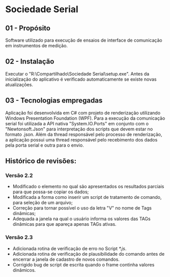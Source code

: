 
# Sociedade Serial

## 01 - Propósito
Software utilizado para execução de ensaios de interface de comunicação em instrumentos de medição.

## 02 - Instalação
Executar o "R:\Compartilhado\Sociedade Serial\setup.exe". Antes da inicialização do aplicativo é verificado automaticamente se existe novas atualizações.

## 03 - Tecnologias empregadas
Aplicação foi desenvolvida em C# com projeto de renderização utilizando Windows Presentation Foundation (WPF). Para a execução da comunicação serial foi utilizada a API nativa "System.IO.Ports" em conjunto com o "Newtonsoft.Json" para interpretação dos scripts que devem estar no formato .json. Além da thread responsável pelo processo de renderização, a aplicação possui uma thread responsável pelo recebimento dos dados pela porta serial e outra para o envio. 

## Histórico de revisões:
### Versão 2.2
 - Modificado o elemento no qual são apresentados os resultados parciais para que possa-se copiar os dados;
 - Modificada a forma como inserir um script de tratamento de comando, para seleção de um arquivo;
 - Correção para tornar possível o uso da letra "V" no nome de Tags dinâmicas;
 - Adequada a janela na qual o usuário informa os valores das TAGs dinâmicas para que apareça apenas TAGs ativas.

### Versão 2.3
- Adicionada rotina de verificação de erro no Script <i>*.js</i>.
- Adicionada rotina de verificação de plausibilidade do comando antes de encerrar a janela de cadastro de novos comandos.
- Corrigido bug de script de escrita quando o frame continha valores dinâmicos.






 

